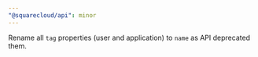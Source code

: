 ```yaml
---
"@squarecloud/api": minor
---
```


Rename all `tag` properties (user and application) to `name` as API deprecated them.
